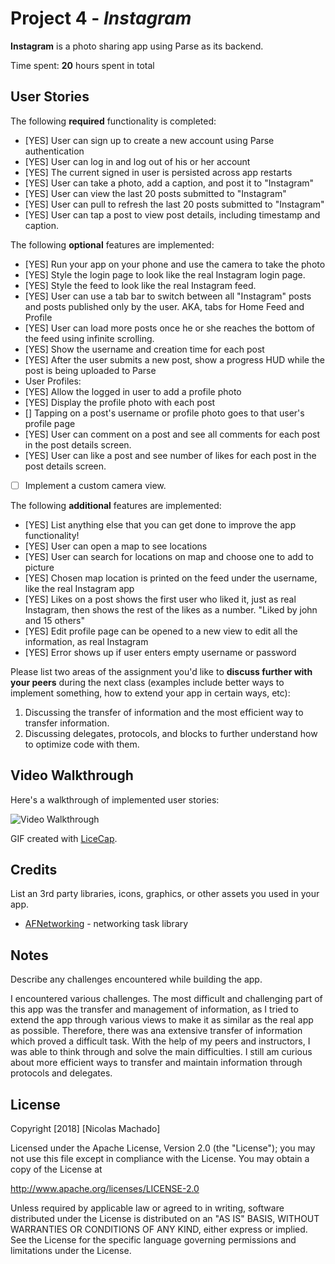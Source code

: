 # Project 4 - *Instagram*

**Instagram** is a photo sharing app using Parse as its backend.

Time spent: **20** hours spent in total

## User Stories

The following **required** functionality is completed:

- [YES] User can sign up to create a new account using Parse authentication
- [YES] User can log in and log out of his or her account
- [YES] The current signed in user is persisted across app restarts
- [YES] User can take a photo, add a caption, and post it to "Instagram"
- [YES] User can view the last 20 posts submitted to "Instagram"
- [YES] User can pull to refresh the last 20 posts submitted to "Instagram"
- [YES] User can tap a post to view post details, including timestamp and caption.

The following **optional** features are implemented:

- [YES] Run your app on your phone and use the camera to take the photo
- [YES] Style the login page to look like the real Instagram login page.
- [YES] Style the feed to look like the real Instagram feed.
- [YES] User can use a tab bar to switch between all "Instagram" posts and posts published only by the user. AKA, tabs for Home Feed and Profile
- [YES] User can load more posts once he or she reaches the bottom of the feed using infinite scrolling.
- [YES] Show the username and creation time for each post
- [YES] After the user submits a new post, show a progress HUD while the post is being uploaded to Parse
- User Profiles:
- [YES] Allow the logged in user to add a profile photo
- [YES] Display the profile photo with each post
- [] Tapping on a post's username or profile photo goes to that user's profile page
- [YES] User can comment on a post and see all comments for each post in the post details screen.
- [YES] User can like a post and see number of likes for each post in the post details screen.
- [ ] Implement a custom camera view.

The following **additional** features are implemented:

- [YES] List anything else that you can get done to improve the app functionality!
- [YES] User can open a map to see locations
- [YES] User can search for locations on map and choose one to add to picture
- [YES] Chosen map location is printed on the feed under the username, like the real Instagram app
- [YES] Likes on a post shows the first user who liked it, just as real Instagram, then shows the rest of the likes as a number. "Liked by john and 15 others"
- [YES] Edit profile page can be opened to a new view to edit all the information, as real Instagram
- [YES] Error shows up if user enters empty username or password

Please list two areas of the assignment you'd like to **discuss further with your peers** during the next class (examples include better ways to implement something, how to extend your app in certain ways, etc):

1. Discussing the transfer of information and the most efficient way to transfer information.
2. Discussing delegates, protocols, and blocks to further understand how to optimize code with them.

## Video Walkthrough

Here's a walkthrough of implemented user stories:

<img src='http://i.imgur.com/link/to/your/gif/file.gif' title='Video Walkthrough' width='' alt='Video Walkthrough' />

GIF created with [LiceCap](http://www.cockos.com/licecap/).

## Credits

List an 3rd party libraries, icons, graphics, or other assets you used in your app.

- [AFNetworking](https://github.com/AFNetworking/AFNetworking) - networking task library


## Notes

Describe any challenges encountered while building the app.

I encountered various challenges. The most difficult and challenging part of this app was the transfer and management of information, as I tried to extend the app through various views to make it as similar as the real app as possible. Therefore, there was ana extensive transfer of information which proved a difficult task. With the help of my peers and instructors, I was able to think through and solve the main difficulties. I still am curious about more efficient ways to transfer and maintain information through protocols and delegates.

## License

Copyright [2018] [Nicolas Machado]

Licensed under the Apache License, Version 2.0 (the "License");
you may not use this file except in compliance with the License.
You may obtain a copy of the License at

http://www.apache.org/licenses/LICENSE-2.0

Unless required by applicable law or agreed to in writing, software
distributed under the License is distributed on an "AS IS" BASIS,
WITHOUT WARRANTIES OR CONDITIONS OF ANY KIND, either express or implied.
See the License for the specific language governing permissions and
limitations under the License.
